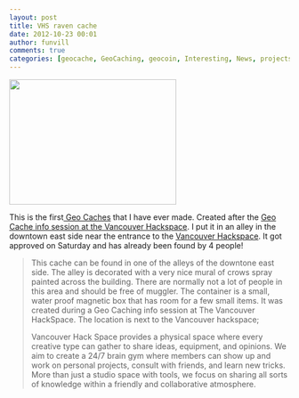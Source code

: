 ```yaml
---
layout: post
title: VHS raven cache
date: 2012-10-23 00:01
author: funvill
comments: true
categories: [geocache, GeoCaching, geocoin, Interesting, News, projects, Vancouver, VHS]
---
```

<a style="color: #ff4b33; line-height: 24px; font-size: 16px;" href="http://blog.abluestar.com/public/uploads/2012/10/2012-10-16-20.54.08.jpg"><img class="alignright size-medium wp-image-2923" title="2012-10-16 20.54.08" src="http://blog.abluestar.com/public/uploads/2012/10/2012-10-16-20.54.08-300x225.jpg" alt="" width="300" height="225" /></a>

This is the first<a href="http://www.geocaching.com/seek/cache_details.aspx?wp=GC3YTZ2"> Geo Caches</a> that I have ever made. Created after the <a href="http://vancouver.hackspace.ca/wp/2012/10/10/geo-caching-and-geo-coin-night/">Geo Cache info session at the Vancouver Hackspace</a>. I put it in an alley in the downtown east side near the entrance to the <a href="http://vancouver.hackspace.ca/wp/">Vancouver Hackspace</a>. It got approved on Saturday and has already been found by 4 people!
<blockquote>This cache can be found in one of the alleys of the downtone east side. The alley is decorated with a very nice mural of crows spray painted across the building. There are normally not a lot of people in this area and should be free of muggler. The container is a small, water proof magnetic box that has room for a few small items. It was created during a Geo Caching info session at The Vancouver HackSpace.
The location is next to the Vancouver hackspace;

Vancouver Hack Space provides a physical space where every creative type can gather to share ideas, equipment, and opinions. We aim to create a 24/7 brain gym where members can show up and work on personal projects, consult with friends, and learn new tricks. More than just a studio space with tools, we focus on sharing all sorts of knowledge within a friendly and collaborative atmosphere.</blockquote>
